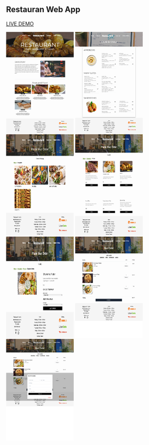 ## Restauran Web App
[LIVE DEMO](https://next-js-restaurant-app-beta.vercel.app) 

<p float="left">
    <img src="./githubpics/home.png" width="185" height="277">
    <img src="./githubpics/menu.png" width="185" height="277">
    <img src="./githubpics/cats.png" width="185" height="277">
    <img src="./githubpics/order.png" width="185" height="277">
    <img src="./githubpics/detail.png" width="185" height="277">
    <img src="./githubpics/checkout.png" width="185" height="277">
    <img src="./githubpics/payment.png" width="185" height="277">
</p>


